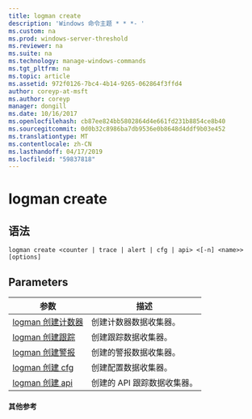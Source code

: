 ```yaml
---
title: logman create
description: 'Windows 命令主题 * * *- '
ms.custom: na
ms.prod: windows-server-threshold
ms.reviewer: na
ms.suite: na
ms.technology: manage-windows-commands
ms.tgt_pltfrm: na
ms.topic: article
ms.assetid: 972f0126-7bc4-4b14-9265-062864f3ffd4
author: coreyp-at-msft
ms.author: coreyp
manager: dongill
ms.date: 10/16/2017
ms.openlocfilehash: cb87ee824bb5802864d4e661fd231b8854ce8b40
ms.sourcegitcommit: 0d0b32c8986ba7db9536e0b8648d4ddf9b03e452
ms.translationtype: MT
ms.contentlocale: zh-CN
ms.lasthandoff: 04/17/2019
ms.locfileid: "59837818"
---
```

# <a name="logman-create"></a>logman create



## <a name="syntax"></a>语法

```
logman create <counter | trace | alert | cfg | api> <[-n] <name>> [options]
```

## <a name="parameters"></a>Parameters

|参数|描述|
|---------|-----------|
|[logman 创建计数器](logman-create-counter.md)|创建计数器数据收集器。|
|[logman 创建跟踪](logman-create-trace.md)|创建跟踪数据收集器。|
|[logman 创建警报](logman-create-alert.md)|创建的警报数据收集器。|
|[logman 创建 cfg](logman-create-cfg.md)|创建配置数据收集器。|
|[logman 创建 api](logman-create-api.md)|创建的 API 跟踪数据收集器。|

#### <a name="additional-references"></a>其他参考